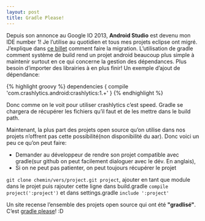 ```yaml
---
layout: post
title: Gradle Please!
---
```


Depuis son annonce au Google IO 2013, **Android Studio** est devenu mon IDE number 1! 
Je l’utilise au quotidien et tous mes projets eclipse ont migré. J’explique dans [ce billet](http://localhost:4000/2013/08/11/de-eclipse-a-android-studio/) comment faire la migration. 
L’utilisation de gradle comment système de build rend un projet android beaucoup plus simple à maintenir surtout en ce qui concerne la gestion des dépendances. 
Plus besoin d’importer des librairies à en plus finir! Un exemple d’ajout de dépendance: 

{% highlight groovy %}
dependencies {
   compile 'com.crashlytics.android:crashlytics:1.+'
}
{% endhighlight %}

Donc comme on le voit pour utiliser crashlytics c’est speed. Gradle se chargera de récupérer les fichiers qu’il faut et de les mettre dans le build path.

Maintenant, la plus part des projets open source qu’on utilise dans nos projets n’offrent pas cette possibilité(non disponibilité du aar). Donc voici un peu ce qu’on peut faire: 

- Demander au développeur de rendre son projet compatible avec gradle(sur github on peut facilement dialoguer avec le dév. En anglais),
- Si on ne peut pas patienter, on peut toujours récupérer le projet

`git clone chemin/vers/project.git project`, ajouter en tant que module dans le projet puis rajouter 
cette ligne dans build.gradle `compile project(':project')` et dans settings.gradle `include ':project'` 

Un site recense l’ensemble des projets open source qui ont été **"gradlisé"**. C’est [gradle please](http://gradleplease.appspot.com/)! :D